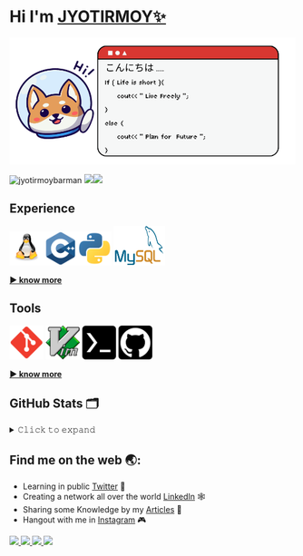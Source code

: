 # Hi I'm [JYOTIRMOY✨](https://linktr.ee/jyotirmoybarman)
<img src="pic/banner.png">
<p align="left"> <img src="https://komarev.com/ghpvc/?username=jyotirmoybarman&label=Views&color=blue&style=plastic" alt="jyotirmoybarman" /> <img src="https://img.shields.io/github/followers/jyotirmoybarman?logo=github&style=plastic"><a href="https://instagram.com/jyotirmoy_barman_"><img src="https://img.shields.io/badge/Instagram-jyotirmoy__barman__-blue?logo=instagram&logoColor=white&style=plastic"></a><br/> </p>


## Experience 
<img src="pic/linux.png" width=60px height=60px><img src="pic/Cpp.png" width=60px height=60px><img src="pic/python.png" width=60px height=60px> <img src="pic/mysql.png" width=90px height=70px>

<b>[▶️ know more](Experience.md)</b>

## Tools
<img src="pic/git.png" width=60px height=60px> <img src="pic/vim.png" width=60px height=60px> <img src="pic/termux.png" width=60px height=60px> <img src="pic/GitHub.png" width=60px height=60px>

<b>[▶️ know more](Experience.md)</b>

## GitHub Stats 🗂️
<details>
<summary>  𝙲𝚕𝚒𝚌𝚔 𝚝𝚘 𝚎𝚡𝚙𝚊𝚗𝚍 </summary>
<img src="https://github-readme-stats.vercel.app/api?username=jyotirmoybarman&show_icons=true&theme=light&line_height=30">
<img src="https://github-readme-stats.vercel.app/api/top-langs/?username=jyotirmoybarman&theme=light&hide_langs_below=1">
</details>

## Find me on the web 🌏:
- Learning in public [Twitter](https://twitter.com/j_barman_?s=08) 🎥
- Creating a network all over the world [LinkedIn](https://www.linkedin.com/in/jyotirmoy-barman-275018203) 🕸️
- Sharing some Knowledge by my [Articles](https://jyotirmoy.hashnode.dev/) 📰
- Hangout with me in [Instagram](https://instagram.com/jyotirmoy_barman_) 🎮
<a href="https://github.com/jyotirmoybarman/">
        <img src="https://img.shields.io/badge/-_jyotirmoybarman_-grey?style=plastic&logo=github">
</a>
<a href="https://instagram.com/jyotirmoy_barman_">
        <img src="https://img.shields.io/badge/-_jyotirmoy__barman__-red?style=plastic&logo=instagram&logoColor=white">
</a>
<a href="https://www.linkedin.com/in/jyotirmoy-barman-275018203">
        <img src="https://img.shields.io/badge/-_Jyotirmoy_Barman_-blue?style=plastic&logo=linkedin">
</a>
<a href="https://linktr.ee/jyotirmoybarman">
        <img src="https://img.shields.io/badge/-_jyotirmoybarman_-purple?style=plastic&logo=linktree">
</a>
